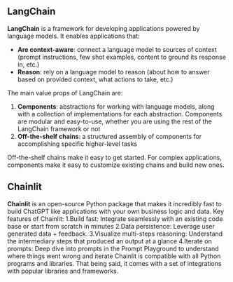 
## LangChain

**LangChain** is a framework for developing applications powered by language models. It enables applications that:

- **Are context-aware**: connect a language model to sources of context (prompt instructions, few shot examples, content to ground its response in, etc.)
- **Reason**: rely on a language model to reason (about how to answer based on provided context, what actions to take, etc.)

The main value props of LangChain are:

1. **Components**: abstractions for working with language models, along with a collection of implementations for each abstraction. Components are modular and easy-to-use, whether you are using the rest of the LangChain framework or not
2. **Off-the-shelf chains**: a structured assembly of components for accomplishing specific higher-level tasks

Off-the-shelf chains make it easy to get started. For complex applications, components make it easy to customize existing chains and build new ones.


## Chainlit

**Chainlit** is an open-source Python package that makes it incredibly fast to build ChatGPT like applications with your own business logic and data.
Key features of Chainlit:
1.Build fast: Integrate seamlessly with an existing code base or start from scratch in minutes
2.Data persistence: Leverage user generated data + feedback.
3.Visualize multi-steps reasoning: Understand the intermediary steps that produced an output at a glance
4.Iterate on prompts: Deep dive into prompts in the Prompt Playground to understand where things went wrong and iterate
Chainlit is compatible with all Python programs and libraries. That being said, it comes with a set of integrations with popular libraries and frameworks.